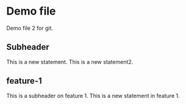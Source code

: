 # Demo file

Demo file 2 for git.

## Subheader

This is a new statement.
This is a new statement2.

## feature-1

This is a subheader on feature 1.
This is a new statement in feature 1.